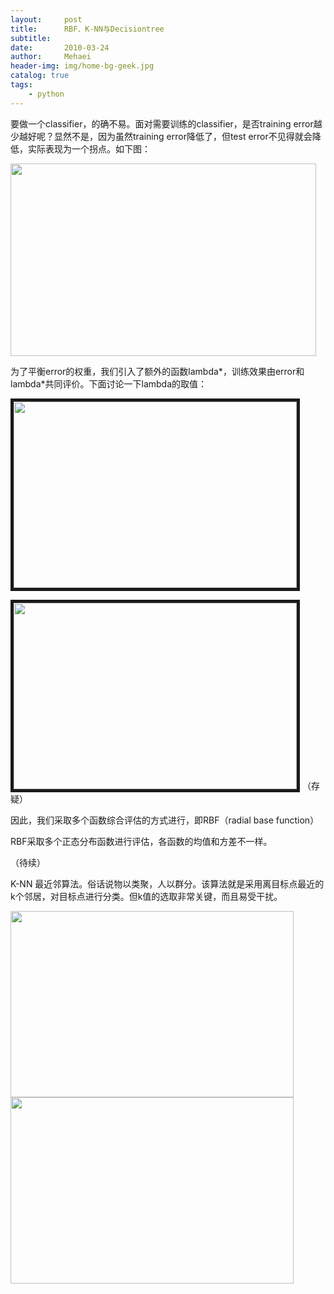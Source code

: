 ```yaml
---
layout:     post
title:      RBF、K-NN与Decisiontree
subtitle:   
date:       2010-03-24
author:     Mehaei
header-img: img/home-bg-geek.jpg
catalog: true
tags:
    - python
---
```

要做一个classifier，的确不易。面对需要训练的classifier，是否training error越少越好呢？显然不是，因为虽然training error降低了，但test error不见得就会降低，实际表现为一个拐点。如下图：

<img src="http://images.cnblogs.com/cnblogs_com/lifehacker/%E6%A8%A1%E5%BC%8F%E8%AF%86%E5%88%AB-training-error%E4%B8%8Etest-error.png" width="489" height="308" alt="" /> 

为了平衡error的权重，我们引入了额外的函数lambda*，训练效果由error和 lambda*共同评价。下面讨论一下lambda的取值：

<img src="http://images.cnblogs.com/cnblogs_com/lifehacker/lambda_is_0.png" width="453" height="298" border="5" alt="" /> 

<img src="http://images.cnblogs.com/cnblogs_com/lifehacker/lambda_is_between_0and1.png" width="453" height="298" border="5" alt="" /> （存疑）

因此，我们采取多个函数综合评估的方式进行，即RBF（radial base function）

RBF采取多个正态分布函数进行评估，各函数的均值和方差不一样。

（待续）

K-NN 最近邻算法。俗话说物以类聚，人以群分。该算法就是采用离目标点最近的k个邻居，对目标点进行分类。但k值的选取非常关键，而且易受干扰。

<img src="http://images.cnblogs.com/cnblogs_com/lifehacker/decisionTree.png" width="453" height="298" alt="" /> 

<img src="http://images.cnblogs.com/cnblogs_com/lifehacker/decisionTree2.png" width="453" height="298" alt="" /> 
